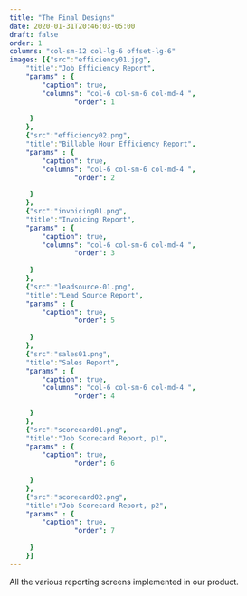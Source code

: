 ```yaml
---
title: "The Final Designs"
date: 2020-01-31T20:46:03-05:00
draft: false
order: 1
columns: "col-sm-12 col-lg-6 offset-lg-6"
images: [{"src":"efficiency01.jpg",
    "title":"Job Efficiency Report",
    "params" : {
        "caption": true,
        "columns": "col-6 col-sm-6 col-md-4 ",
                "order": 1
   
     }
    },
    {"src":"efficiency02.png",
    "title":"Billable Hour Efficiency Report",
    "params" : {
        "caption": true,
        "columns": "col-6 col-sm-6 col-md-4 ",
                "order": 2
   
     }
    },
    {"src":"invoicing01.png",
    "title":"Invoicing Report",
    "params" : {
        "caption": true,
        "columns": "col-6 col-sm-6 col-md-4 ",
                "order": 3
   
     }
    },
    {"src":"leadsource-01.png",
    "title":"Lead Source Report",
    "params" : {
        "caption": true,
                "order": 5
   
     }
    },
    {"src":"sales01.png",
    "title":"Sales Report",
    "params" : {
        "caption": true,
        "columns": "col-6 col-sm-6 col-md-4 ",
                "order": 4
   
     }
    },
    {"src":"scorecard01.png",
    "title":"Job Scorecard Report, p1",
    "params" : {
        "caption": true,
                "order": 6
   
     }
    },
    {"src":"scorecard02.png",
    "title":"Job Scorecard Report, p2",
    "params" : {
        "caption": true,
                "order": 7
   
     }
    }]
---
```

All the various reporting screens implemented in our product.